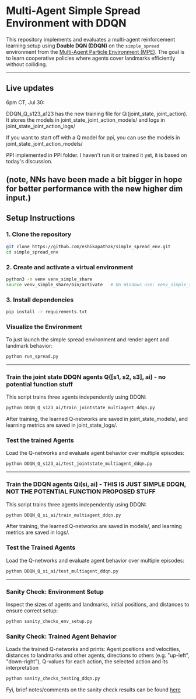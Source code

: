 # Multi-Agent Simple Spread Environment with DDQN

This repository implements and evaluates a multi-agent reinforcement learning setup using **Double DQN (DDQN)** on the `simple_spread` environment from the [Multi-Agent Particle Environment (MPE)](https://github.com/Farama-Foundation/MPE2/tree/main). The goal is to learn cooperative policies where agents cover landmarks efficiently without colliding.

---

## Live updates
6pm CT, Jul 30:

DDQN_Q_s123_a123 has the new training file for Qi(joint_state, joint_action). It stores the models in joint_state_joint_action_models/ and logs in joint_state_joint_action_logs/

If you want to start off with a Q model for ppi, you can use the models in joint_state_joint_action_models/

PPI implemented in PPI folder. I haven't run it or trained it yet, it is based on today's discussion. 

(note, NNs have been made a bit bigger in hope for better performance with the new higher dim input.)
---

## Setup Instructions

### 1. Clone the repository

```bash
git clone https://github.com/eshikapathak/simple_spread_env.git
cd simple_spread_env 
```

### 2. Create and activate a virtual environment

```bash
python3 -m venv venv_simple_share
source venv_simple_share/bin/activate   # On Windows use: venv_simple_share\Scripts\activate
```

### 3. Install dependencies
```bash
pip install -r requirements.txt
```

### Visualize the Environment
To just launch the simple spread environment and render agent and landmark behavior:
```bash
python run_spread.py
```
---
### Train the joint state DDQN agents Q([s1, s2, s3], ai) - no potential function stuff
This script trains three agents independently using DDQN:
```bash
python DDQN_Q_s123_ai/train_jointstate_multiagent_ddqn.py
```
After training, the learned Q-networks are saved in joint_state_models/, and learning metrics are saved in joint_state_logs/.

### Test the trained Agents
Load the Q-networks and evaluate agent behavior over multiple episodes:
```bash
python DDQN_Q_s123_ai/test_jointstate_multiagent_ddqn.py
```
---
### Train the DDQN agents Qi(si, ai) - THIS IS JUST SIMPLE DDQN, NOT THE POTENTIAL FUNCTION PROPOSED STUFF
This script trains three agents independently using DDQN:
```bash
python DDQN_Q_si_ai/train_multiagent_ddqn.py
```
After training, the learned Q-networks are saved in models/, and learning metrics are saved in logs/.

### Test the Trained Agents
Load the Q-networks and evaluate agent behavior over multiple episodes:
```bash
python DDQN_Q_si_ai/test_multiagent_ddqn.py
```
---

### Sanity Check: Environment Setup
Inspect the sizes of agents and landmarks, initial positions, and distances to ensure correct setup:
```bash
python sanity_checks_env_setup.py
```

### Sanity Check: Trained Agent Behavior
Loads the trained Q-networks and prints: Agent positions and velocities, distances to landmarks and other agents, directions to others (e.g. "up-left", "down-right"), Q-values for each action, the selected action and its interpretation
```bash
python sanity_checks_testing_ddqn.py
```

Fyi, brief notes/comments on the sanity check results can be found [here](https://docs.google.com/document/d/1k-At8SW194tNfY5CPorAJ1PyGzPUWlgp3Uky0ySUyQQ/edit?usp=sharing) 







